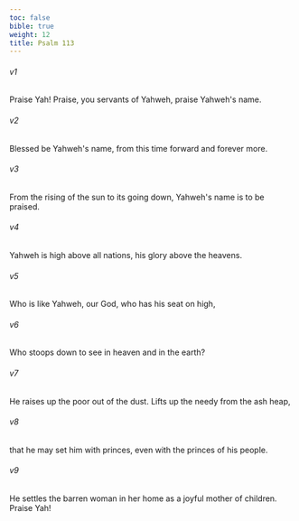 ```yaml
---
toc: false
bible: true
weight: 12
title: Psalm 113
---
```




###### v1 
Praise Yah! Praise, you servants of Yahweh, praise Yahweh's name. 

###### v2 
Blessed be Yahweh's name, from this time forward and forever more. 

###### v3 
From the rising of the sun to its going down, Yahweh's name is to be praised. 

###### v4 
Yahweh is high above all nations, his glory above the heavens. 

###### v5 
Who is like Yahweh, our God, who has his seat on high, 

###### v6 
Who stoops down to see in heaven and in the earth? 

###### v7 
He raises up the poor out of the dust. Lifts up the needy from the ash heap, 

###### v8 
that he may set him with princes, even with the princes of his people. 

###### v9 
He settles the barren woman in her home as a joyful mother of children. Praise Yah!
